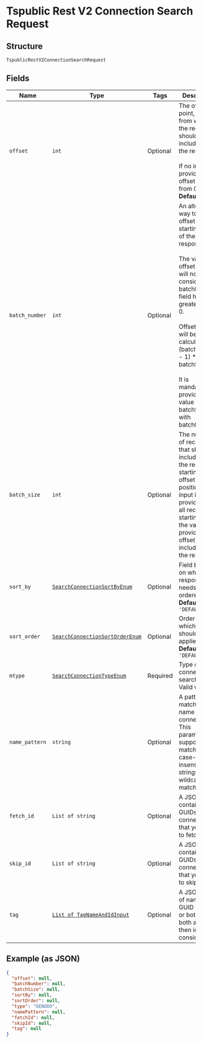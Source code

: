 
# Tspublic Rest V2 Connection Search Request

## Structure

`TspublicRestV2ConnectionSearchRequest`

## Fields

| Name | Type | Tags | Description |
|  --- | --- | --- | --- |
| `offset` | `int` | Optional | The offset point, starting from where the records should be included in the response.<br><br>If no input is provided then offset starts from 0.<br>**Default**: `0` |
| `batch_number` | `int` | Optional | An alternate way to set offset for the starting point of the response.<br><br>The value in offset field will not be considered if batchNumber field has value greater than 0.<br><br>Offset value will be calculated as (batchNumber - 1) * batchSize.<br><br>It is mandatory to provide a value for batchSize with batchNumber. |
| `batch_size` | `int` | Optional | The number of records that should be included in the response starting from offset position. If no input is provided, then all records starting from the value provided in offset is included in the response. |
| `sort_by` | [`SearchConnectionSortByEnum`](../../doc/models/search-connection-sort-by-enum.md) | Optional | Field based on which the response needs to be ordered.<br>**Default**: `'DEFAULT'` |
| `sort_order` | [`SearchConnectionSortOrderEnum`](../../doc/models/search-connection-sort-order-enum.md) | Optional | Order in which sortBy should be applied.<br>**Default**: `'DEFAULT'` |
| `mtype` | [`SearchConnectionTypeEnum`](../../doc/models/search-connection-type-enum.md) | Required | Type of the connect being searched. Valid values: |
| `name_pattern` | `string` | Optional | A pattern to match the name of the connection. This parameter supports matching case-insensitive strings. For a wildcard match, use %. |
| `fetch_id` | `List of string` | Optional | A JSON array containing the GUIDs of the connections that you want to fetch. |
| `skip_id` | `List of string` | Optional | A JSON array containing the GUIDs of the connections that you want to skip. |
| `tag` | [`List of TagNameAndIdInput`](../../doc/models/tag-name-and-id-input.md) | Optional | A JSON array of name or GUID of tags or both. When both are given then id is considered |

## Example (as JSON)

```json
{
  "offset": null,
  "batchNumber": null,
  "batchSize": null,
  "sortBy": null,
  "sortOrder": null,
  "type": "DENODO",
  "namePattern": null,
  "fetchId": null,
  "skipId": null,
  "tag": null
}
```

